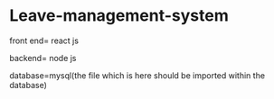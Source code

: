# Leave-management-system

front end= react js

backend= node js

database=mysql(the file  which is here should be imported within the database)
